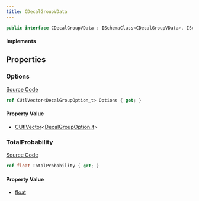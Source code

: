 ```yaml
---
title: CDecalGroupVData
---
```


```csharp
public interface CDecalGroupVData : ISchemaClass<CDecalGroupVData>, ISchemaField, ISchemaClass, INativeHandle
```

#### Implements

## Properties

### Options

[Source Code](https://github.com/swiftly-solution/swiftlys2/blob/main/managed/src/SwiftlyS2.Generated/Schemas/Interfaces/CDecalGroupVData.cs#L17)

```csharp
ref CUtlVector<DecalGroupOption_t> Options { get; }
```

#### Property Value

- [CUtlVector](/docs/api/-1)<[DecalGroupOption_t](/docs/api/shared/schemadefinitions/decalgroupoption_t)>

### TotalProbability

[Source Code](https://github.com/swiftly-solution/swiftlys2/blob/main/managed/src/SwiftlyS2.Generated/Schemas/Interfaces/CDecalGroupVData.cs#L19)

```csharp
ref float TotalProbability { get; }
```

#### Property Value

- [float](https://learn.microsoft.com/dotnet/api/system.single)

